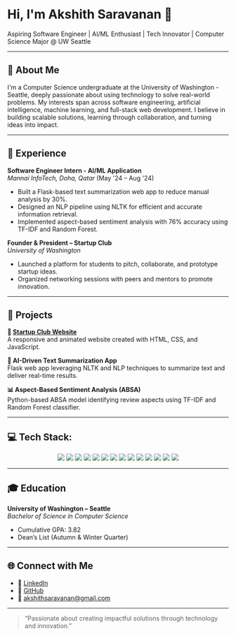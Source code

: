 # Hi, I'm Akshith Saravanan 👋

Aspiring Software Engineer | AI/ML Enthusiast | Tech Innovator | Computer Science Major @ UW Seattle

---

## 📌 About Me

I'm a Computer Science undergraduate at the University of Washington - Seattle, deeply passionate about using technology to solve real-world problems. My interests span across software engineering, artificial intelligence, machine learning, and full-stack web development. I believe in building scalable solutions, learning through collaboration, and turning ideas into impact.

---

## 💼 Experience

**Software Engineer Intern - AI/ML Application**  
*Mannai InfoTech, Doha, Qatar* (May '24 – Aug '24)  
- Built a Flask-based text summarization web app to reduce manual analysis by 30%.  
- Designed an NLP pipeline using NLTK for efficient and accurate information retrieval.  
- Implemented aspect-based sentiment analysis with 76% accuracy using TF-IDF and Random Forest.

**Founder & President – Startup Club**  
*University of Washington*  
- Launched a platform for students to pitch, collaborate, and prototype startup ideas.  
- Organized networking sessions with peers and mentors to promote innovation.

---

## 🚀 Projects

**🔗 [Startup Club Website](https://startupclubuw.com)**  
A responsive and animated website created with HTML, CSS, and JavaScript.

**🧠 AI-Driven Text Summarization App**  
Flask web app leveraging NLTK and NLP techniques to summarize text and deliver real-time results.

**📊 Aspect-Based Sentiment Analysis (ABSA)**  
Python-based ABSA model identifying review aspects using TF-IDF and Random Forest classifier.

---

## 💻 Tech Stack:

<p align="center">
  
  <!-- Languages -->
  <img src="https://img.shields.io/badge/Java-%23ED8B00?style=for-the-badge&logo=java&logoColor=white"/>
  <img src="https://img.shields.io/badge/Python-%233776AB?style=for-the-badge&logo=python&logoColor=white"/>
  <img src="https://img.shields.io/badge/C-%2300599C?style=for-the-badge&logo=c&logoColor=white"/>
  
  <!-- Web Development -->
  <img src="https://img.shields.io/badge/HTML5-%23E34F26?style=for-the-badge&logo=html5&logoColor=white"/>
  <img src="https://img.shields.io/badge/CSS3-%231572B6?style=for-the-badge&logo=css3&logoColor=white"/>
  <img src="https://img.shields.io/badge/JavaScript-%23F7DF1E?style=for-the-badge&logo=javascript&logoColor=black"/>
  <img src="https://img.shields.io/badge/Flask-%23000?style=for-the-badge&logo=flask&logoColor=white"/>

  <!-- Data Science -->
  <img src="https://img.shields.io/badge/Pandas-%23150458?style=for-the-badge&logo=pandas&logoColor=white"/>
  <img src="https://img.shields.io/badge/NumPy-%23013243?style=for-the-badge&logo=numpy&logoColor=white"/>
  <img src="https://img.shields.io/badge/NLTK-%239B59B6?style=for-the-badge"/>

  <!-- Tools -->
  <img src="https://img.shields.io/badge/Git-%23F05032?style=for-the-badge&logo=git&logoColor=white"/>
  <img src="https://img.shields.io/badge/JUnit-%2325A162?style=for-the-badge"/>

  <!-- CS Fundamentals -->
  <img src="https://img.shields.io/badge/Data_Structures_and_Algorithms-%23000000?style=for-the-badge&logo=codeforces&logoColor=white"/>
  <img src="https://img.shields.io/badge/OOP-%237D4698?style=for-the-badge&logo=uml&logoColor=white"/>

</p>


---

## 🎓 Education

**University of Washington – Seattle**  
*Bachelor of Science in Computer Science*  
- Cumulative GPA: 3.82  
- Dean’s List (Autumn & Winter Quarter)

---

## 🌐 Connect with Me

- 🔗 [LinkedIn](https://linkedin.com/in/akshithsaravanan/)  
- 🧠 [GitHub](https://github.com/akshithsaravanan)  
- 📧 akshithsaravanan@gmail.com  

---

> “Passionate about creating impactful solutions through technology and innovation.”
